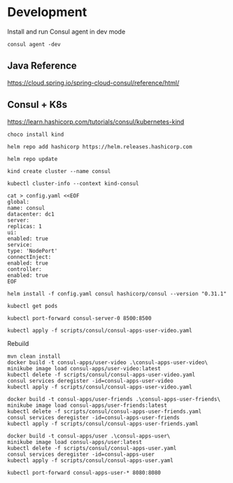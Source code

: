# Development
Install and run Consul agent in dev mode

`consul agent -dev`

## Java Reference

https://cloud.spring.io/spring-cloud-consul/reference/html/

## Consul + K8s

https://learn.hashicorp.com/tutorials/consul/kubernetes-kind

`choco install kind`

`helm repo add hashicorp https://helm.releases.hashicorp.com`

`helm repo update`

`kind create cluster --name consul`

`kubectl cluster-info --context kind-consul`

```
cat > config.yaml <<EOF
global:
name: consul
datacenter: dc1
server:
replicas: 1
ui:
enabled: true
service:
type: 'NodePort'
connectInject:
enabled: true
controller:
enabled: true
EOF
```


`helm install -f config.yaml consul hashicorp/consul --version "0.31.1"`

`kubectl get pods`

`kubectl port-forward consul-server-0 8500:8500`

`kubectl apply -f scripts/consul/consul-apps-user-video.yaml`

Rebuild
```
mvn clean install
docker build -t consul-apps/user-video .\consul-apps-user-video\
minikube image load consul-apps/user-video:latest
kubectl delete -f scripts/consul/consul-apps-user-video.yaml
consul services deregister -id=consul-apps-user-video
kubectl apply -f scripts/consul/consul-apps-user-video.yaml

docker build -t consul-apps/user-friends .\consul-apps-user-friends\
minikube image load consul-apps/user-friends:latest
kubectl delete -f scripts/consul/consul-apps-user-friends.yaml
consul services deregister -id=consul-apps-user-friends
kubectl apply -f scripts/consul/consul-apps-user-friends.yaml

docker build -t consul-apps/user .\consul-apps-user\
minikube image load consul-apps/user:latest
kubectl delete -f scripts/consul/consul-apps-user.yaml
consul services deregister -id=consul-apps-user
kubectl apply -f scripts/consul/consul-apps-user.yaml

kubectl port-forward consul-apps-user-* 8080:8080
```
